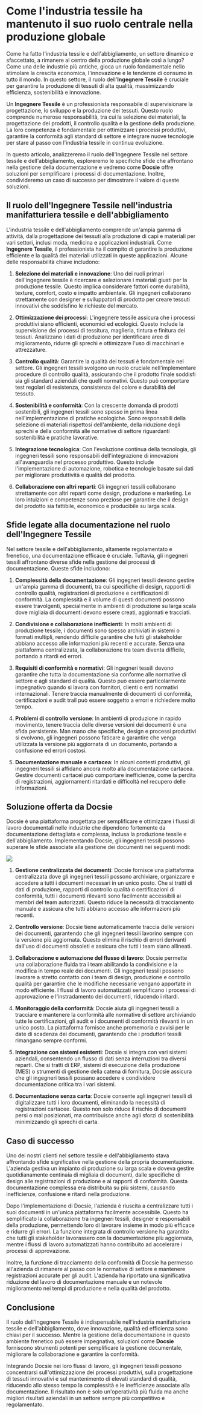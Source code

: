 # Come l'industria tessile ha mantenuto il suo ruolo centrale nella produzione globale

Come ha fatto l'industria tessile e dell'abbigliamento, un settore dinamico e sfaccettato, a rimanere al centro della produzione globale così a lungo? Come una delle industrie più antiche, gioca un ruolo fondamentale nello stimolare la crescita economica, l'innovazione e le tendenze di consumo in tutto il mondo. In questo settore, il ruolo dell'**Ingegnere Tessile** è cruciale per garantire la produzione di tessuti di alta qualità, massimizzando efficienza, sostenibilità e innovazione.

Un **Ingegnere Tessile** è un professionista responsabile di supervisionare la progettazione, lo sviluppo e la produzione dei tessuti. Questo ruolo comprende numerose responsabilità, tra cui la selezione dei materiali, la progettazione dei prodotti, il controllo qualità e la gestione della produzione. La loro competenza è fondamentale per ottimizzare i processi produttivi, garantire la conformità agli standard di settore e integrare nuove tecnologie per stare al passo con l'industria tessile in continua evoluzione.

In questo articolo, analizzeremo il ruolo dell'Ingegnere Tessile nel settore tessile e dell'abbigliamento, esploreremo le specifiche sfide che affrontano nella gestione della documentazione e vedremo come **Docsie** offre soluzioni per semplificare i processi di documentazione. Inoltre, condivideremo un caso di successo per dimostrare il valore di queste soluzioni.

## Il ruolo dell'Ingegnere Tessile nell'industria manifatturiera tessile e dell'abbigliamento

L'industria tessile e dell'abbigliamento comprende un'ampia gamma di attività, dalla progettazione dei tessuti alla produzione di capi e materiali per vari settori, inclusi moda, medicina e applicazioni industriali. Come **Ingegnere Tessile**, il professionista ha il compito di garantire la produzione efficiente e la qualità dei materiali utilizzati in queste applicazioni. Alcune delle responsabilità chiave includono:

1. **Selezione dei materiali e innovazione**: Uno dei ruoli primari dell'ingegnere tessile è ricercare e selezionare i materiali giusti per la produzione tessile. Questo implica considerare fattori come durabilità, texture, comfort, costo e impatto ambientale. Gli ingegneri collaborano strettamente con designer e sviluppatori di prodotto per creare tessuti innovativi che soddisfino le richieste del mercato.

2. **Ottimizzazione dei processi**: L'ingegnere tessile assicura che i processi produttivi siano efficienti, economici ed ecologici. Questo include la supervisione dei processi di tessitura, maglieria, tintura e finitura dei tessuti. Analizzano i dati di produzione per identificare aree di miglioramento, ridurre gli sprechi e ottimizzare l'uso di macchinari e attrezzature.

3. **Controllo qualità**: Garantire la qualità dei tessuti è fondamentale nel settore. Gli ingegneri tessili svolgono un ruolo cruciale nell'implementare procedure di controllo qualità, assicurando che il prodotto finale soddisfi sia gli standard aziendali che quelli normativi. Questo può comportare test regolari di resistenza, consistenza del colore e durabilità del tessuto.

4. **Sostenibilità e conformità**: Con la crescente domanda di prodotti sostenibili, gli ingegneri tessili sono spesso in prima linea nell'implementazione di pratiche ecologiche. Sono responsabili della selezione di materiali rispettosi dell'ambiente, della riduzione degli sprechi e della conformità alle normative di settore riguardanti sostenibilità e pratiche lavorative.

5. **Integrazione tecnologica**: Con l'evoluzione continua della tecnologia, gli ingegneri tessili sono responsabili dell'integrazione di innovazioni all'avanguardia nel processo produttivo. Questo include l'implementazione di automazione, robotica e tecnologie basate sui dati per migliorare produttività e qualità del prodotto.

6. **Collaborazione con altri reparti**: Gli ingegneri tessili collaborano strettamente con altri reparti come design, produzione e marketing. Le loro intuizioni e competenze sono preziose per garantire che il design del prodotto sia fattibile, economico e producibile su larga scala.

## Sfide legate alla documentazione nel ruolo dell'Ingegnere Tessile

Nel settore tessile e dell'abbigliamento, altamente regolamentato e frenetico, una documentazione efficace è cruciale. Tuttavia, gli ingegneri tessili affrontano diverse sfide nella gestione dei processi di documentazione. Queste sfide includono:

1. **Complessità della documentazione**: Gli ingegneri tessili devono gestire un'ampia gamma di documenti, tra cui specifiche di design, rapporti di controllo qualità, registrazioni di produzione e certificazioni di conformità. La complessità e il volume di questi documenti possono essere travolgenti, specialmente in ambienti di produzione su larga scala dove migliaia di documenti devono essere creati, aggiornati e tracciati.

2. **Condivisione e collaborazione inefficienti**: In molti ambienti di produzione tessile, i documenti sono spesso archiviati in sistemi o formati multipli, rendendo difficile garantire che tutti gli stakeholder abbiano accesso alle informazioni più recenti e accurate. Senza una piattaforma centralizzata, la collaborazione tra team diventa difficile, portando a ritardi ed errori.

3. **Requisiti di conformità e normativi**: Gli ingegneri tessili devono garantire che tutta la documentazione sia conforme alle normative di settore e agli standard di qualità. Questo può essere particolarmente impegnativo quando si lavora con fornitori, clienti o enti normativi internazionali. Tenere traccia manualmente di documenti di conformità, certificazioni e audit trail può essere soggetto a errori e richiedere molto tempo.

4. **Problemi di controllo versione**: In ambienti di produzione in rapido movimento, tenere traccia delle diverse versioni dei documenti è una sfida persistente. Man mano che specifiche, design e processi produttivi si evolvono, gli ingegneri possono faticare a garantire che venga utilizzata la versione più aggiornata di un documento, portando a confusione ed errori costosi.

5. **Documentazione manuale e cartacea**: In alcuni contesti produttivi, gli ingegneri tessili si affidano ancora molto alla documentazione cartacea. Gestire documenti cartacei può comportare inefficienze, come la perdita di registrazioni, aggiornamenti ritardati e difficoltà nel recupero delle informazioni.

## Soluzione offerta da Docsie

Docsie è una piattaforma progettata per semplificare e ottimizzare i flussi di lavoro documentali nelle industrie che dipendono fortemente da documentazione dettagliata e complessa, inclusa la produzione tessile e dell'abbigliamento. Implementando Docsie, gli ingegneri tessili possono superare le sfide associate alla gestione dei documenti nei seguenti modi:

![](https://cdn.docsie.io/workspace_PxAvC1Uenuc7ad6H3/doc_wn84Jkoc6hIMTO2eE/file_wp2LyIfmJRkuzzqoi/image_3ff6fd5f-23df-1310-a91d-4b68f7347d05.jpg)

1. **Gestione centralizzata dei documenti**: Docsie fornisce una piattaforma centralizzata dove gli ingegneri tessili possono archiviare, organizzare e accedere a tutti i documenti necessari in un unico posto. Che si tratti di dati di produzione, rapporti di controllo qualità o certificazioni di conformità, tutti i documenti rilevanti sono facilmente accessibili ai membri del team autorizzati. Questo riduce la necessità di tracciamento manuale e assicura che tutti abbiano accesso alle informazioni più recenti.

2. **Controllo versione**: Docsie tiene automaticamente traccia delle versioni dei documenti, garantendo che gli ingegneri tessili lavorino sempre con la versione più aggiornata. Questo elimina il rischio di errori derivanti dall'uso di documenti obsoleti e assicura che tutti i team siano allineati.

3. **Collaborazione e automazione del flusso di lavoro**: Docsie permette una collaborazione fluida tra i team abilitando la condivisione e la modifica in tempo reale dei documenti. Gli ingegneri tessili possono lavorare a stretto contatto con i team di design, produzione e controllo qualità per garantire che le modifiche necessarie vengano apportate in modo efficiente. I flussi di lavoro automatizzati semplificano i processi di approvazione e l'instradamento dei documenti, riducendo i ritardi.

4. **Monitoraggio della conformità**: Docsie aiuta gli ingegneri tessili a tracciare e mantenere la conformità alle normative di settore archiviando tutte le certificazioni, gli audit e i documenti di conformità rilevanti in un unico posto. La piattaforma fornisce anche promemoria e avvisi per le date di scadenza dei documenti, garantendo che i produttori tessili rimangano sempre conformi.

5. **Integrazione con sistemi esistenti**: Docsie si integra con vari sistemi aziendali, consentendo un flusso di dati senza interruzioni tra diversi reparti. Che si tratti di ERP, sistemi di esecuzione della produzione (MES) o strumenti di gestione della catena di fornitura, Docsie assicura che gli ingegneri tessili possano accedere e condividere documentazione critica tra i vari sistemi.

6. **Documentazione senza carta**: Docsie consente agli ingegneri tessili di digitalizzare tutti i loro documenti, eliminando la necessità di registrazioni cartacee. Questo non solo riduce il rischio di documenti persi o mal posizionati, ma contribuisce anche agli sforzi di sostenibilità minimizzando gli sprechi di carta.

## Caso di successo

Uno dei nostri clienti nel settore tessile e dell'abbigliamento stava affrontando sfide significative nella gestione della propria documentazione. L'azienda gestiva un impianto di produzione su larga scala e doveva gestire quotidianamente centinaia di migliaia di documenti, dalle specifiche di design alle registrazioni di produzione e ai rapporti di conformità. Questa documentazione complessa era distribuita su più sistemi, causando inefficienze, confusione e ritardi nella produzione.

Dopo l'implementazione di Docsie, l'azienda è riuscita a centralizzare tutti i suoi documenti in un'unica piattaforma facilmente accessibile. Questo ha semplificato la collaborazione tra ingegneri tessili, designer e responsabili della produzione, permettendo loro di lavorare insieme in modo più efficace e ridurre gli errori. La funzione integrata di controllo versione ha garantito che tutti gli stakeholder lavorassero con la documentazione più aggiornata, mentre i flussi di lavoro automatizzati hanno contribuito ad accelerare i processi di approvazione.

Inoltre, la funzione di tracciamento della conformità di Docsie ha permesso all'azienda di rimanere al passo con le normative di settore e mantenere registrazioni accurate per gli audit. L'azienda ha riportato una significativa riduzione del lavoro di documentazione manuale e un notevole miglioramento nei tempi di produzione e nella qualità del prodotto.

## Conclusione

Il ruolo dell'Ingegnere Tessile è indispensabile nell'industria manifatturiera tessile e dell'abbigliamento, dove innovazione, qualità ed efficienza sono chiavi per il successo. Mentre la gestione della documentazione in questo ambiente frenetico può essere impegnativa, soluzioni come **Docsie** forniscono strumenti potenti per semplificare la gestione documentale, migliorare la collaborazione e garantire la conformità.

Integrando Docsie nei loro flussi di lavoro, gli ingegneri tessili possono concentrarsi sull'ottimizzazione dei processi produttivi, sulla progettazione di tessuti innovativi e sul mantenimento di elevati standard di qualità, riducendo allo stesso tempo la complessità e le inefficienze associate alla documentazione. Il risultato non è solo un'operatività più fluida ma anche migliori risultati aziendali in un settore sempre più competitivo e regolamentato.